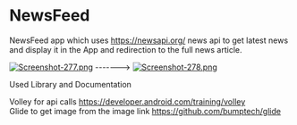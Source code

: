 # NewsFeed
NewsFeed app which uses https://newsapi.org/ news api to get latest news and display it in the App and redirection to the full news article.




[![Screenshot-277.png](https://i.postimg.cc/HWBq5N4G/Screenshot-277.png)](https://postimg.cc/14V71JjM)  ------->        [![Screenshot-278.png](https://i.postimg.cc/tCsM644P/Screenshot-278.png)](https://postimg.cc/YhwRKkgq)


Used Library and Documentation 

Volley  for api calls https://developer.android.com/training/volley <br>
Glide to get image from the image link https://github.com/bumptech/glide
